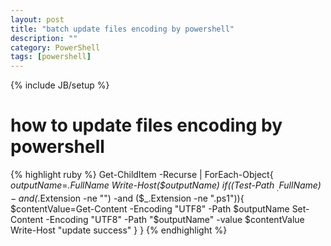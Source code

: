 ```yaml
---
layout: post
title: "batch update files encoding by powershell"
description: ""
category: PowerShell
tags: [powershell]
---
```

{% include JB/setup %}

# how to update files encoding by powershell
{% highlight ruby %}
Get-ChildItem -Recurse | ForEach-Object{
    $outputName=$_.FullName
    Write-Host($outputName)
    if((Test-Path $_.FullName) -and ($_.Extension -ne "") -and ($_.Extension -ne ".ps1")){
        $contentValue=Get-Content -Encoding "UTF8" -Path $outputName
        Set-Content -Encoding "UTF8" -Path "$outputName" -value $contentValue
        Write-Host "update success"
    }
 }
{% endhighlight %}